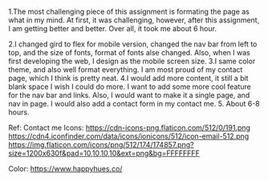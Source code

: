 1.The most challenging piece of this assignment is formating the page as what in my mind. At first, it was challenging, however, after this assignment, I am getting better and better. Over all, it took me about 6 hour.

2.I changed gird to flex for mobile version, changed the nav bar from left to top, and the size of fonts, format of fonts alse changed. Also, when I was first developing the web, I design as the mobile screen size.
3.I same color theme, and also well format everything. I am most proud of my contact page, which I think is pretty neat.
4.I would add more content, it still a bit blank space I wish I could do more. I want to add some more cool feature for the nav bar and links. Also, I would want to make it a single page, and nav in page. I would also add a contact form in my contact me.
5. About 6-8 hours.


Ref:
Contact me Icons:
https://cdn-icons-png.flaticon.com/512/0/191.png
https://cdn4.iconfinder.com/data/icons/ionicons/512/icon-email-512.png
https://img.flaticon.com/icons/png/512/174/174857.png?size=1200x630f&pad=10,10,10,10&ext=png&bg=FFFFFFFF

Color:
https://www.happyhues.co/
